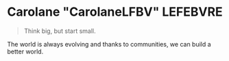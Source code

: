 # Carolane "CarolaneLFBV" LEFEBVRE

> Think big, but start small. 

The world is always evolving and thanks to communities, we can build a better world.

